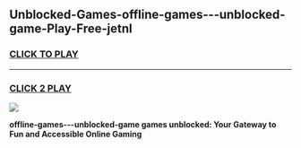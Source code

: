 
## Unblocked-Games-offline-games---unblocked-game-Play-Free-jetnl
<h3>
<a href="https://premium76.site?title=offline-games---unblocked-game&ref=18A1">CLICK TO PLAY</a></h3>
<hr>

<h3>
<a href="https://premium76.site?title=offline-games---unblocked-game&ref=18A1">CLICK 2 PLAY</a>
  
</h3>

<a href="https://premium76.site?title=offline-games---unblocked-game&ref=18A1"><img src="https://clearcache.store/games.png"></a>


**offline-games---unblocked-game games unblocked: Your Gateway to Fun and Accessible Online Gaming**
